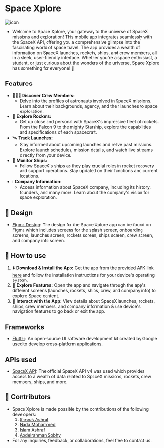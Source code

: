 # Space Xplore 
![icon](https://github.com/Shrouk-Ashraf/Space_app/assets/96924895/25c05e3c-3e7f-4cd1-bc37-05ed79f29a88)

- Welcome to Space Xplore, your gateway to the universe of SpaceX missions and exploration! This mobile app integrates seamlessly with the SpaceX API, offering you a comprehensive glimpse into the fascinating world of space travel. The app provides a wealth of information on SpaceX launches, rockets, ships, and crew members, all in a sleek, user-friendly interface. Whether you're a space enthusiast, a student, or just curious about the wonders of the universe, Space Xplore has something for everyone! 🌌

## Features 
- 👨🏼‍🚀 **Discover Crew Members:**
  - Delve into the profiles of astronauts involved in SpaceX missions. Learn about their backgrounds, agency, and their launches to space exploration.
- 🚀 **Explore Rockets:**
  - Get up close and personal with SpaceX's impressive fleet of rockets. From the Falcon 9 to the mighty Starship, explore the capabilities and specifications of each spacecraft.
- 🛰️ **Track Launches:**
   - Stay informed about upcoming launches and relive past missions. Explore launch schedules, mission details, and watch live streams directly from your device.
- 🚢 **Monitor Ships:**
  - Follow SpaceX's ships as they play crucial roles in rocket recovery and support operations. Stay updated on their functions and current locations.
- ℹ **Company Information:**
  - Access information about SpaceX company, including its history, founders, and many more. Learn about the company's vision for space exploration.

## 🎨 Design
- [Figma Design](https://www.figma.com/file/YAirxEYpVYm0pS22vVfKTs/Space-app-(Community)?type=design&node-id=0%3A1&mode=design&t=f3p1GypiTnTDOwZQ-1): The design for the Space Xplore app can be found on Figma which includes screens for the splash screen, onboarding screens, launches screen, rockets screen, ships screen, crew screen, and company info screen.

## 🎯 How to use
1. ⬇️ **Download & Install the App:** Get the app from the provided APK link [here]() and follow the installation instructions for your device's operating system.
2. 🔭 **Explore Features:** Open the app and navigate through the app's different screens (launches, rockets, ships, crew, and company info) to explore Space content.
3. 📲 **Interact with the App:** View details about SpaceX launches, rockets, ships, crew members, and company information & use device's navigation features to go back or exit the app.

## Frameworks
- [Flutter](https://flutter.dev): An open-source UI software development kit created by Google used to develop cross-platform applications.

## APIs used
- [SpaceX API](https://github.com/r-spacex/SpaceX-API/tree/master/docs#rspacex-api-docs): The official SpaceX API v4 was used which provides access to a wealth of data related to SpaceX missions, rockets, crew members, ships, and more.

## 📌 Contributors
- Space Xplore is made possible by the contributions of the following developers:
  1. [Shrouk Ashraf](https://github.com/Shrouk-Ashraf)
  2. [Nada Mohammed](https://github.com/nadaamohhamed)
  3. [Islam Ashraf](https://github.com/islamashraf2003)
  4. [Abdelrahman Sobhy](https://github.com/abdarahmann)
-  For any inquiries, feedback, or collaborations, feel free to contact us.
